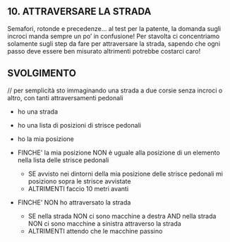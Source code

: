 ## 10. ATTRAVERSARE LA STRADA

Semafori, rotonde e precedenze… al test per la patente, la domanda sugli incroci manda sempre un po’ in confusione! Per stavolta ci concentriamo solamente sugli step da fare per attraversare la strada, sapendo che ogni passo deve essere ben misurato altrimenti potrebbe costarci caro!

## SVOLGIMENTO

// per semplicità sto immaginando una strada a due corsie senza incroci o altro, con tanti attraversamenti pedonali

- ho una strada
- ho una lista di posizioni di strisce pedonali
- ho la mia posizione

- FINCHE' la mia posizione NON è uguale alla posizione di un elemento nella lista delle strisce pedonali

  - SE avvisto nei dintorni della mia posizione delle strisce pedonali
    mi posiziono sopra le strisce avvistate
  - ALTRIMENTI
    faccio 10 metri avanti

- FINCHE' NON ho attraversato la strada
  - SE nella strada NON ci sono macchine a destra AND nella strada NON ci sono macchine a sinistra
    attraverso la strada
  - ALTRIMENTI
    attendo che le macchine passino
